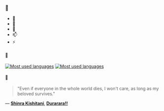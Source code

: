 ### 👋

- 🔭
- 🌱
- 💬
- 📫
- ⚡

#### 🧏

[![Most used languages](https://github-readme-stats-aynah.vercel.app/api/top-langs/?username=aynh&theme=solarized-dark&langs_count=6&layout=compact&hide_title=true)](https://github.com/anuraghazra/github-readme-stats#gh-dark-mode-only)
[![Most used languages](https://github-readme-stats-aynah.vercel.app/api/top-langs/?username=aynh&theme=solarized-light&langs_count=6&layout=compact&hide_title=true)](https://github.com/anuraghazra/github-readme-stats#gh-light-mode-only)

#### 💬

> "Even if everyone in the whole world dies, I won't care, as long as my beloved survives."

&mdash; [**Shinra Kishitani**](https://myanimelist.net/character.php?q=Shinra%20Kishitani&cat=character), [**Durarara!!**](https://myanimelist.net/search/all?q=Durarara!!&cat=all)
